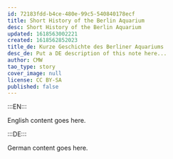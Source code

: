 ```yaml
---
id: 72183fdd-b4ce-480e-99c5-540840178ecf
title: Short History of the Berlin Aquarium
desc: Short History of the Berlin Aquarium
updated: 1618563002221
created: 1618562852023
title_de: Kurze Geschichte des Berliner Aquariums
desc_de: Put a DE description of this note here...
author: CMW
tao_type: story
cover_image: null
license: CC BY-SA
published: false
---
```


:::EN:::

English content goes here.

:::DE:::

German content goes here.
